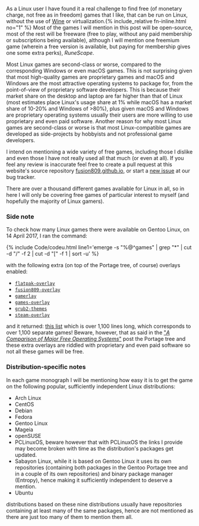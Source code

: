 As a Linux user I have found it a real challenge to find free (of monetary charge, not free as in freedom) games that I like, that can be run on Linux, without the use of [Wine](https://www.winehq.org/) or virtualization.{% include_relative fn-inline.html no="1" %} Most of the games I will mention in this post will be open-source, most of the rest will be freeware (free to play, without any paid membership or subscriptions being available), although I will mention one freemium game (wherein a free version is available, but paying for membership gives one some extra perks), *RuneScape*.

Most Linux games are second-class or worse, compared to the corresponding Windows or even macOS games. This is not surprising given that most high-quality games are proprietary games and macOS and Windows are the most attractive operating systems to package for, from the point-of-view of proprietary software developers. This is because their market share on the desktop and laptop are far higher than that of Linux (most estimates place Linux's usage share at 1% while macOS has a market share of 10-20% and Windows of >80%), plus given macOS and Windows are proprietary operating systems usually their users are more willing to use proprietary and even paid software. Another reason for why most Linux games are second-class or worse is that most Linux-compatible games are developed as side-projects by hobbyists and not professional game developers.

I intend on mentioning a wide variety of free games, including those I dislike and even those I have not really used all that much (or even at all). If you feel any review is inaccurate feel free to create a pull request at this website's source repository [fusion809.github.io](https://github.com/fusion809/fusion809.github.io), or start a [new issue](https://github.com/fusion809/fusion809.github.io/issues/new) at our bug tracker.

There are over a thousand different games available for Linux in all, so in here I will only be covering free games of particular interest to myself (and hopefully the majority of Linux gamers).

### Side note
To check how many Linux games there were available on Gentoo Linux, on 14 April 2017, I ran the command:

{% include Code/codeu.html line1='emerge -s "%@^games" | grep "*" | cut -d "/" -f 2 | cut -d "[" -f 1 | sort -u' %}

with the following extra (on top of the Portage tree, of course) overlays enabled:

* [`flatpak-overlay`](https://github.com/fosero/flatpak-overlay)
* [`fusion809-overlay`](https://github.com/fusion809/fusion809-overlay)
* [`gamerlay`](https://github.com/gentoo-mirror/gamerlay)
* [`games-overlay`](https://github.com/hasufell/games-overlay)
* [`grub2-themes`](https://github.com/gentoo/grub2-themes-overlay)
* [`steam-overlay`](https://github.com/anyc/steam-overlay)

and it returned: [this list](https://github.com/fusion809/fusion809.github.io/blob/master/_drafts/2017-GAMES/games-list-gentoo.txt) which is over 1,100 lines long, which corresponds to over 1,100 separate games! Beware, however, that as said in the ["*A Comparison of Major Free Operating Systems*"](/comparison-major-free-operating-systems/) post the Portage tree and these extra overlays are riddled with proprietary and even paid software so not all these games will be free.

### Distribution-specific notes
In each game monograph I will be mentioning how easy it is to get the game on the following popular, sufficiently independent Linux distributions:

* Arch Linux
* CentOS
* Debian
* Fedora
* Gentoo Linux
* Mageia
* openSUSE
* PCLinuxOS, beware however that with PCLinuxOS the links I provide may become broken with time as the distribution's packages get updated.
* Sabayon Linux, while it is based on Gentoo Linux it uses its own repositories (containing both packages in the Gentoo Portage tree and in a couple of its own repositories) and binary package manager (Entropy), hence making it sufficiently independent to deserve a mention. 
* Ubuntu

distributions based on these nine distributions usually have repositories containing at least many of the same packages, hence are not mentioned as there are just too many of them to mention them all. 
